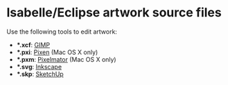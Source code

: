 # Isabelle/Eclipse artwork source files

Use the following tools to edit artwork:

-   __*.xcf__: [GIMP]( http://www.gimp.org )
-   __*.pxi__: [Pixen]( http://pixenapp.com ) (Mac OS X only)
-   __*.pxm__: [Pixelmator]( http://www.pixelmator.com ) (Mac OS X only)
-   __*.svg__: [Inkscape]( http://inkscape.org )
-   __*.skp__: [SketchUp]( http://www.sketchup.com )
